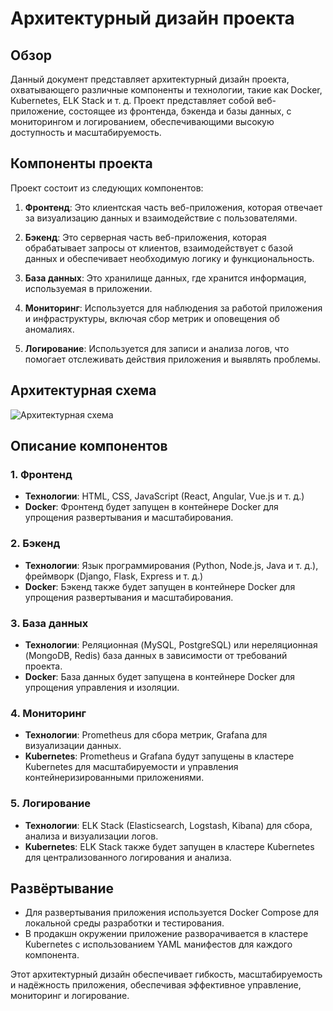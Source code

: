 # Архитектурный дизайн проекта

## Обзор

Данный документ представляет архитектурный дизайн проекта, охватывающего различные компоненты и технологии, такие как Docker, Kubernetes, ELK Stack и т. д. Проект представляет собой веб-приложение, состоящее из фронтенда, бэкенда и базы данных, с мониторингом и логированием, обеспечивающими высокую доступность и масштабируемость.

## Компоненты проекта

Проект состоит из следующих компонентов:

1. **Фронтенд**: Это клиентская часть веб-приложения, которая отвечает за визуализацию данных и взаимодействие с пользователями.

2. **Бэкенд**: Это серверная часть веб-приложения, которая обрабатывает запросы от клиентов, взаимодействует с базой данных и обеспечивает необходимую логику и функциональность.

3. **База данных**: Это хранилище данных, где хранится информация, используемая в приложении.

4. **Мониторинг**: Используется для наблюдения за работой приложения и инфраструктуры, включая сбор метрик и оповещения об аномалиях.

5. **Логирование**: Используется для записи и анализа логов, что помогает отслеживать действия приложения и выявлять проблемы.

## Архитектурная схема

![Архитектурная схема](architecture_diagram.png)

## Описание компонентов

### 1. Фронтенд

- **Технологии**: HTML, CSS, JavaScript (React, Angular, Vue.js и т. д.)
- **Docker**: Фронтенд будет запущен в контейнере Docker для упрощения развертывания и масштабирования.

### 2. Бэкенд

- **Технологии**: Язык программирования (Python, Node.js, Java и т. д.), фреймворк (Django, Flask, Express и т. д.)
- **Docker**: Бэкенд также будет запущен в контейнере Docker для упрощения развертывания и масштабирования.

### 3. База данных

- **Технологии**: Реляционная (MySQL, PostgreSQL) или нереляционная (MongoDB, Redis) база данных в зависимости от требований проекта.
- **Docker**: База данных будет запущена в контейнере Docker для упрощения управления и изоляции.

### 4. Мониторинг

- **Технологии**: Prometheus для сбора метрик, Grafana для визуализации данных.
- **Kubernetes**: Prometheus и Grafana будут запущены в кластере Kubernetes для масштабируемости и управления контейнеризированными приложениями.

### 5. Логирование

- **Технологии**: ELK Stack (Elasticsearch, Logstash, Kibana) для сбора, анализа и визуализации логов.
- **Kubernetes**: ELK Stack также будет запущен в кластере Kubernetes для централизованного логирования и анализа.

## Развёртывание

- Для развертывания приложения используется Docker Compose для локальной среды разработки и тестирования.
- В продакшн окружении приложение разворачивается в кластере Kubernetes с использованием YAML манифестов для каждого компонента.

Этот архитектурный дизайн обеспечивает гибкость, масштабируемость и надёжность приложения, обеспечивая эффективное управление, мониторинг и логирование.
